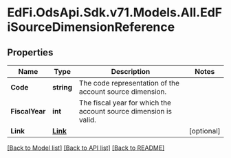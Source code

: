 # EdFi.OdsApi.Sdk.v71.Models.All.EdFiSourceDimensionReference

## Properties

Name | Type | Description | Notes
------------ | ------------- | ------------- | -------------
**Code** | **string** | The code representation of the account source dimension. | 
**FiscalYear** | **int** | The fiscal year for which the account source dimension is valid. | 
**Link** | [**Link**](Link.md) |  | [optional] 

[[Back to Model list]](../../README.md#documentation-for-models) [[Back to API list]](../../README.md#documentation-for-api-endpoints) [[Back to README]](../../README.md)

